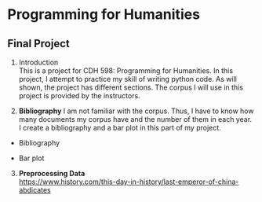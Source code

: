 # Programming for Humanities 
## Final Project

1. Introduction  
This is a project for CDH 598: Programming for Humanities. 
In this project, I attempt to practice my skill of writing python code. 
As will shown, the project has different sections. 
The corpus I will use in this project is provided by the instructors. 

2. **Bibliography**
I am not familiar with the corpus. Thus, I have to know how many documents my corpus have and the number of them in each year.
I create a bibliography and a bar plot in this part of my project.
  * Bibliography
  
  * Bar plot


3. **Preprocessing Data**  
<https://www.history.com/this-day-in-history/last-emperor-of-china-abdicates>
